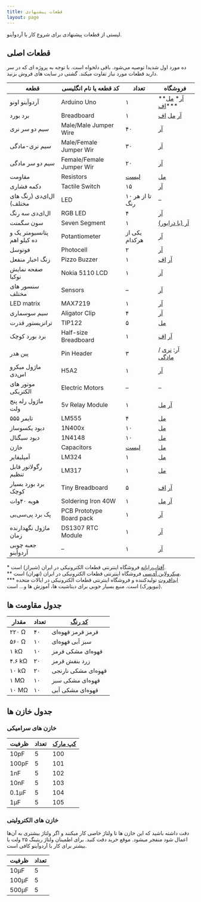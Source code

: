 ```yaml
---
title: قطعات پیشنهادی
layout: page
---
```


لیستی از قطعات پیشنهادی برای شروع کار با آردوآینو.

## قطعات اصلی

ده مورد اول شدیدا توصیه می‌شود. باقی دلخواه است. با توجه به پروژه ای که در سر دارید قطعات مورد نیاز تفاوت میکند. گشتی در سایت های فروش بزنید.

<table>
  <thead>
    <tr>
      <th>قطعه</th>
      <th>کد قطعه یا نام انگلیسی</th>
      <th>تعداد</th>
      <th>فروشگاه</th>
    </tr>
  </thead>
  <tbody>
    <tr>
      <td>آردوآینو اونو</td>
      <td> Arduino Uno </td>
      <td>۱</td>
      <td><a href="http://shop.aftabrayaneh.com/Arduino_UNO_R3.html">آر</a>* <a href="http://microlineic.com/index.php?productID=1983">مل</a>** <a href="https://www.adafruit.com/products/50">اف</a>***</td>
    </tr>
    <tr>
      <td>برد بورد</td>
      <td> Breadboard </td>
      <td>۱</td>
      <td><a href="http://shop.aftabrayaneh.com/Peripherals/Pcb/Breadboard_MB102.html">آر</a> <a href="http://microlineic.com/index.php?productID=882">مل</a> <a href="https://www.adafruit.com/products/239">اف</a></td>
    </tr>
    <tr>
      <td>سیم دو سر نری</td>
      <td> Male/Male Jumper Wire </td>
      <td>۴۰</td>
      <td><a href="http://shop.aftabrayaneh.com/Peripherals/Cable_Jumperwire/Wire_Dupont_MM.html">آر</a></td>
    </tr>
    <tr>
      <td>سیم نری-مادگی</td>
      <td> Male/Female Jumper Wir </td>
      <td>۳۰</td>
      <td><a href="http://shop.aftabrayaneh.com/Peripherals/Cable_Jumperwire/Wire_Dupont_MF.html">آر</a></td>
    </tr>
    <tr>
      <td>سیم دو سر مادگی</td>
      <td> Female/Female Jumper Wir </td>
      <td>۲۰</td>
      <td><a href="http://shop.aftabrayaneh.com/Peripherals/Cable_Jumperwire/Wire_Dupont_FF.html">آر</a></td>
    </tr>
    <tr>
      <td>مقاومت</td>
      <td> Resistors </td>
      <td><a href="#section-1">لیست</a></td>
      <td><a href="http://microlineic.com/index.php?categoryID=9">مل</a></td>
    </tr>
    <tr>
      <td>دکمه فشاری</td>
      <td> Tactile Switch </td>
      <td>۱۵</td>
      <td><a href="http://shop.aftabrayaneh.com/Micro_Switch.html">آر</a></td>
    </tr>
    <tr>
      <td>ال‌ای‌دی (رنگ های مختلف)</td>
      <td> LED </td>
      <td>۱۰ تا از هر رنگ</td>
      <td> – </td>
    </tr>
    <tr>
      <td>ال‌ای‌دی سه رنگ</td>
      <td> RGB LED </td>
      <td>۴</td>
      <td><a href="http://shop.aftabrayaneh.com/Electronic_Parts/LED/RGB_LED.html">آر</a></td>
    </tr>
    <tr>
      <td>سون سگمنت</td>
      <td> Seven Segment </td>
      <td>۱</td>
      <td><a href="http://shop.aftabrayaneh.com/74HC59-4D_Seven_Segment.html">آر (با درایور)</a></td>
    </tr>
    <tr>
      <td>پتانسیومتر یک و ده کیلو اهم</td>
      <td> Potantiometer </td>
      <td>یکی از هرکدام</td>
      <td><a href="http://shop.aftabrayaneh.com/POT10K_10K_Potentiometer.html">آر</a></td>
    </tr>
    <tr>
      <td>فوتوسل</td>
      <td> Photocell </td>
      <td>۲</td>
      <td><a href="shop.aftabrayaneh.com/Sensor_Photoresistor_5528.html">آر</a></td>
    </tr>
    <tr>
      <td>زنگ اخبار منفعل</td>
      <td> Pizzo Buzzer </td>
      <td>۱</td>
      <td><a href="http://shop.aftabrayaneh.com/Passive_Buzzer.html">آر</a> <a href="https://www.adafruit.com/products/338">اف</a></td>
    </tr>
    <tr>
      <td>صفحه نمایش نوکیا</td>
      <td>Nokia 5110 LCD</td>
      <td>۱</td>
      <td><a href="http://shop.aftabrayaneh.com/LCD_Monitors/Displays/NOKIA_5110-W_Arduino_LCD.html">آر</a></td>
    </tr>
    <tr>
      <td>سنسور های مختلف</td>
      <td> Sensors </td>
      <td> – </td>
      <td><a href="http://shop.aftabrayaneh.com/Sensors">آر</a></td>
    </tr>
    <tr>
      <td>LED matrix</td>
      <td>MAX7219</td>
      <td>۱</td>
      <td><a href="http://shop.aftabrayaneh.com/MAX7219_Dot_Matrix.html">آر</a></td>
    </tr>
    <tr>
      <td>سیم سوسماری</td>
      <td> Aligator Clip </td>
      <td>۴</td>
      <td><a href="http://shop.aftabrayaneh.com/Peripherals/Cable_Jumperwire/Alligator_Clip_Cable.html">آر</a></td>
    </tr>
    <tr>
      <td>ترانزیستور قدرت</td>
      <td>TIP122</td>
      <td>۵</td>
      <td><a href="http://microlineic.com/index.php?productID=401">مل</a></td>
    </tr>
    <tr>
      <td>برد بورد کوچک</td>
      <td> Half-size Breadboard</td>
      <td>۱</td>
      <td><a href="http://shop.aftabrayaneh.com/Peripherals/Pcb/Breadboard_MB102_Mini.html">آر</a> <a href="https://www.adafruit.com/products/64">اف</a></td>
    </tr>
    <tr>
      <td>پین هدر</td>
      <td> Pin Header </td>
      <td>۳</td>
      <td>آر: <a href="http://shop.aftabrayaneh.com/Electronic_Parts/Electronic_Parts_Other/401_Mail_Pin_Header.html"> نری</a> / <a href="http://shop.aftabrayaneh.com/Electronic_Parts/Electronic_Parts_Other/401_Female_Pin_Header.html">مادگی</a></td>
    </tr>
    <tr>
      <td>ماژول میکرو اس‌دی</td>
      <td>H5A2</td>
      <td>۱</td>
      <td><a href="http://shop.aftabrayaneh.com/Micro_SD_TF_Card_Module_H5A2.html">آر</a></td>
    </tr>
    <tr>
      <td>موتور های الکتریکی</td>
      <td> Electric Motors </td>
      <td> – </td>
      <td> – </td>
    </tr>
    <tr>
      <td>ماژول رله پنج ولت</td>
      <td> 5v Relay Module</td>
      <td>۱</td>
      <td><a href="http://shop.aftabrayaneh.com/2Chanel_5v_relay.html">آر</a> <a href="http://microlineic.com/index.php?productID=2017">مل</a></td>
    </tr>
    <tr>
      <td>تایمر ۵۵۵</td>
      <td> LM555 </td>
      <td>۴</td>
      <td><a href="http://microlineic.com/index.php?productID=1692">مل</a></td>
    </tr>
    <tr>
      <td>دیود یکسوساز</td>
      <td>1N400x</td>
      <td>۱۰</td>
      <td><a href="http://microlineic.com/index.php?productID=540">مل</a></td>
    </tr>
    <tr>
      <td>دیود سیگنال</td>
      <td>1N4148</td>
      <td>۱۰</td>
      <td><a href="http://microlineic.com/index.php?productID=538">مل</a></td>
    </tr>
    <tr>
      <td>خازن</td>
      <td> Capacitors </td>
      <td><a href="#section-2">لیست</a></td>
      <td><a href="http://microlineic.com/index.php?categoryID=27">مل</a></td>
    </tr>
    <tr>
      <td>آمپلیفایر</td>
      <td> LM324 </td>
      <td>۱</td>
      <td><a href="http://microlineic.com/index.php?productID=1695">مل</a></td>
    </tr>
    <tr>
      <td>رگولاتور قابل تنظیم</td>
      <td> LM317 </td>
      <td>۱</td>
      <td><a href="http://microlineic.com/index.php?productID=1693">مل</a></td>
    </tr>
    <tr>
      <td>برد بورد بسیار کوچک</td>
      <td> Tiny Breadboard</td>
      <td>۵</td>
      <td><a href="http://shop.aftabrayaneh.com/Peripherals/Pcb/Mini_Breadboard_SYB170.html">آر</a> <a href="https://www.adafruit.com/products/65">اف</a></td>
    </tr>
    <tr>
      <td>هویه ۴۰وات</td>
      <td>Soldering Iron 40W</td>
      <td>۱</td>
      <td><a href="http://shop.aftabrayaneh.com/TLN35_Solder_35W.html">آر</a> <a href="http://microlineic.com/index.php?productID=282">مل</a></td>
    </tr>
    <tr>
      <td>پک برد پی‌سی‌بی</td>
      <td>PCB Prototype Board pack</td>
      <td>۱</td>
      <td><a href="http://shop.aftabrayaneh.com/Peripherals/Pcb/Prototype_PCB_4Size.html">آر</a></td>
    </tr>
    <tr>
      <td>ماژول نگهدارنده زمان</td>
      <td>DS1307 RTC Module</td>
      <td>۱</td>
      <td><a href="http://shop.aftabrayaneh.com/Clock_Time_DS1307.html">آر</a></td>
    </tr>
    <tr>
      <td>جعبه چوبی آردوآینو</td>
      <td> – </td>
      <td>۱</td>
      <td><a href="http://shop.aftabrayaneh.com/Arduino_Boards/Arduino_UNO_Wooden_Case.html">آر</a></td>
    </tr>
  </tbody>
</table>

\* [آفتاب‌رایانه](http://aftabrayaneh.com) فروشگاه اینترنتی قطعات الکترونیکی در ایران (شیراز) است.  
\*\* [میکرولاین آی‌سی](http://microlineic.com) فروشگاه اینترنتی قطعات الکترونیکی در ایران (تهران) است.  
\*\*\* [ایدافروت](https://www.adafruit.com) تولیدکننده و فروشگاه اینترنتی قطعات الکترونیکی در ایالات متحده (نیویورک) است. منبع بسیار خوبی برای دیتاشیت ها، آموزش ها و... است.    

## جدول مقاومت ها

<table>
  <thead>
    <tr>
      <th>مقدار</th>
      <th>تعداد</th>
      <th><a href="http://www.electronics2000.co.uk/calc/resistor-code-calculator.php">کد رنگ</a></th>
    </tr>
  </thead>
  <tbody>
    <tr>
      <td>۲۲۰ Ω</td>
      <td>۴۰</td>
      <td>قرمز قرمز قهوه‌ای</td>
    </tr>
    <tr>
      <td>۵۶۰ Ω</td>
      <td>۱۰</td>
      <td>سبز آبی قهوه‌ای</td>
    </tr>
    <tr>
      <td>۱ kΩ</td>
      <td>۱۰</td>
      <td>قهوه‌ای مشکی قرمز</td>
    </tr>
    <tr>
      <td>۴.۶ kΩ</td>
      <td>۲۰</td>
      <td>زرد بنفش قرمز</td>
    </tr>
    <tr>
      <td>۱۰ kΩ</td>
      <td>۲۰</td>
      <td>قهوه‌ای مشکی نارنجی</td>
    </tr>
    <tr>
      <td>۱ MΩ</td>
      <td>۱۰</td>
      <td>قهوه‌ای مشکی سبز</td>
    </tr>
    <tr>
      <td>۱۰ MΩ</td>
      <td>۱۰</td>
      <td>قهوه‌ای مشکی آبی</td>
    </tr>
  </tbody>
</table>

## جدول خازن ها

### خازن های سرامیکی 

<table>
  <thead>
    <tr>
      <th>ظرفیت</th>
      <th>تعداد</th>
      <th><a href="http://www.radio-electronics.com/info/data/capacitor/capacitor-markings.php">کپ مارک</a></th>
    </tr>
  </thead>
  <tbody>
    <tr>
      <td>10pF</td>
      <td>5</td>
      <td>100</td>
    </tr>
    <tr>
      <td>100pF</td>
      <td>5</td>
      <td>101</td>
    </tr>
    <tr>
      <td>1nF</td>
      <td>5</td>
      <td>102</td>
    </tr>
    <tr>
      <td>10nF</td>
      <td>5</td>
      <td>103</td>
    </tr>
    <tr>
      <td>0.1&micro;F</td>
      <td>5</td>
      <td>104</td>
    </tr>
    <tr>
      <td>1&micro;F</td>
      <td>5</td>
      <td>105</td>
    </tr>
  </tbody>
</table>

### خازن های الکترولیتی 

دقت داشته باشید که این خازن ها تا ولتاژ خاصی کار میکنند و اگر ولتاژ بیشتری به آن‌ها اعمال شود منفجر میشود. موقع خرید دقت کنید. برای اطمینان ولتاژ ریتینگ ۲۵ ولت یا بیشتر برای کار با آردوآینو کافی است. 

<table>
  <thead>
    <tr>
      <th>ظرفیت</th>
      <th>تعداد</th>
    </tr>
  </thead>
  <tbody>
    <tr>
      <td>10&micro;F</td>
      <td>5</td>
    </tr>
    <tr>
      <td>100&micro;F</td>
      <td>5</td>
    </tr>
    <tr>
      <td>500&micro;F</td>
      <td>5</td>
    </tr>
  </tbody>
</table>
